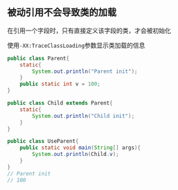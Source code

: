 ## 被动引用不会导致类的加载

在引用一个字段时，只有直接定义该字段的类，才会被初始化

使用`-XX:TraceClassLoading`参数显示类加载的信息

```java
public class Parent{
    static{
        System.out.println("Parent init");
    }
    public static int v = 100;
}

public class Child extends Parent{
    static{
        System.out.println("Child init");
    }
}

public class UseParent{
    public static void main(String[] args){
        System.out.println(Child.v);
    }
}
// Parent init
// 100
```